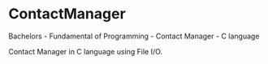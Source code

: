# ContactManager
Bachelors - Fundamental of Programming - Contact Manager - C language

Contact Manager in C language using File I/O. 
